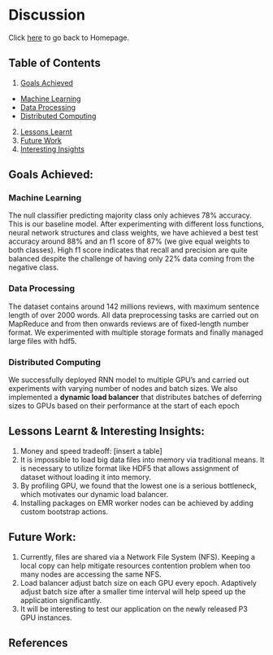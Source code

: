 # Discussion
Click <a href="http://sophieyanzhao.github.io">here</a> to go back to Homepage.

## Table of Contents
1. [Goals Achieved](#goals-achieved)
  * [Machine Learning](#machine-learning)
  * [Data Processing](#data-processing)
  * [Distributed Computing](#distributed-computing)
2. [Lessons Learnt](#lessons-learnt)
3. [Future Work](#future-work)
4. [Interesting Insights](#interesting-insights)


## Goals Achieved:
### Machine Learning 
The null classifier predicting majority class only achieves 78% accuracy. This is our baseline model.  After experimenting with different loss functions, neural network structures and class weights, we have achieved a best test accuracy around 88% and an f1 score of 87% (we give equal weights to both classes). High f1 score indicates that recall and precision are quite balanced despite the challenge of having only 22% data coming from the negative class.  

### Data Processing
The dataset contains around 142 millions reviews, with maximum sentence length of over 2000 words. All data preprocessing tasks are carried out on MapReduce and from then onwards reviews are of fixed-length number format. We experimented with multiple storage formats and finally managed large files with hdf5.

### Distributed Computing
We successfully deployed RNN model to multiple GPU’s and carried out experiments with varying number of nodes and batch sizes. We also implemented a **dynamic load balancer** that distributes batches of deferring sizes to GPUs based on their performance at the start of each epoch

## Lessons Learnt & Interesting Insights:
1.	Money and speed tradeoff: [insert a table]
2.	It is impossible to load big data files into memory via traditional means. It is necessary to utilize format like HDF5 that allows assignment of dataset without loading it into memory.
3.	By profiling GPU, we found that the lowest one is a serious bottleneck, which motivates our dynamic load balancer.
4.	Installing packages on EMR worker nodes can be achieved by adding custom bootstrap actions.

## Future Work:
1.	Currently, files are shared via a Network File System (NFS). Keeping a local copy can help mitigate resources contention problem when too many nodes are accessing the same NFS.
2.	Load balancer adjust batch size on each GPU every epoch. Adaptively adjust batch size after a smaller time interval will help speed up the application significantly. 
3.	It will be interesting to test our application on the newly released P3 GPU instances.

## References

